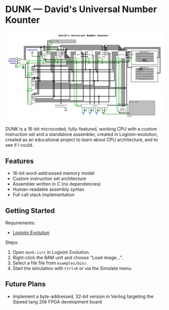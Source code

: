 # DUNK — David's Universal Number Kounter

![DUNK CPU schematic](docs/images/dunk.png)

DUNK is a 16-bit microcoded, fully-featured, working CPU with a custom instruction set and a standalone assembler, created in Logisim-evolution, created as an educational project to learn about CPU architecture, and to see if I could.

## Features

- 16-bit word-addrwssed memory model
- Custom instruction set architecture
- Assembler written in C (no dependencies)
- Human-readable assembly syntax
- Full call stack implementation

## Getting Started

Requirements:

- [Logisim Evolution](https://github.com/logisim-evolution/logisim-evolution)

Steps:

1. Open `dunk.circ` in Logisim Evolution.
2. Right-click the RAM unit and choose "Load image...".
3. Select a file file from `examples/bin/`.
4. Start the simulation with `Ctrl+K` or via the Simulate menu.

## Future Plans

- Implement a byte-addressed, 32-bit version in Verilog targeting the Sipeed tang 20k FPGA development board
